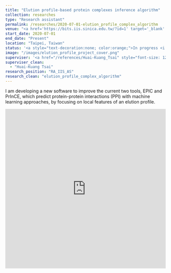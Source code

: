 ```yaml
---
title: "Elution profile-based protein complexes inference algorithm"
collection: researches
type: "Research assistant"
permalink: /researches/2020-07-01-elution_profile_complex_algorithm
venue: "<a href='https://bits.iis.sinica.edu.tw/?id=1' target='_blank' style='color: inherit;'>Bioinformatics Lab, Institute of Information Science, Academia Sinica</a>"
start_date: 2020-07-01
end_date: "Present"
location: "Taipei, Taiwan"
status: '<a style="text-decoration:none; color:orange;">In progress <i class="fa fa-spinner" aria-hidden="true"></i></a>'
image: "/images/elution_profile_project_cover.png"
superviser: '<a href="/references/Huai-Kuang_Tsai" style="font-size: 12px; text-decoration:none; color:#4A4F53; border-style: solid; border-color:#bfcae3; border-radius: 10px; background-color: #bfcae3;" target="_blank">&nbsp; Huai-Kuang Tsai &nbsp;</a>'
superviser_clean:
  - "Huai-Kuang Tsai"
research_position: "RA_IIS_AS"
research_clean: "elution_profile_complex_algorithm"
---
```


I am developing a new software to improve the current two tools, EPIC and PrInCE, which predict protein-protein interactions (PPI) with machine learning approaches, by focusing on local features of an elution profile.

<iframe src="https://docs.google.com/presentation/d/e/2PACX-1vRB3HzrWLLk_R-DFvr2M4rT_UdIh3UvezNFYzV3lqLQ180Wato7zUHPK57GNtDHd-jnYyXXvDLuX7fR/embed?start=false&loop=false&delayms=3000" frameborder="0" width="100%" height="500" allowfullscreen="true" mozallowfullscreen="true" webkitallowfullscreen="true"></iframe>
<!-- <iframe src="https://docs.google.com/presentation/d/e/2PACX-1vRB3HzrWLLk_R-DFvr2M4rT_UdIh3UvezNFYzV3lqLQ180Wato7zUHPK57GNtDHd-jnYyXXvDLuX7fR/pub?start=true&loop=true&delayms=3000&slide=id.p9" width="800" height="500" style="border:none;" scrolling="no"></iframe> -->
